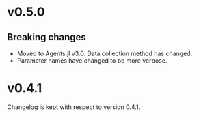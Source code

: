 # v0.5.0

## Breaking changes

* Moved to Agents.jl v3.0. Data collection method has changed.
* Parameter names have changed to be more verbose.

# v0.4.1

Changelog is kept with respect to version 0.4.1.